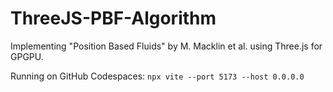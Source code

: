 # ThreeJS-PBF-Algorithm
Implementing "Position Based Fluids" by M. Macklin et al. using Three.js for GPGPU.

Running on GitHub Codespaces: `npx vite --port 5173 --host 0.0.0.0`
